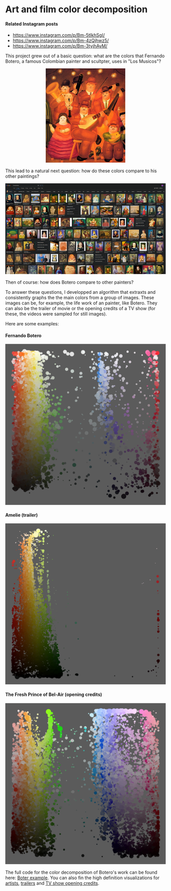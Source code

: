 # Art and film color decomposition

#### Related Instagram posts
* https://www.instagram.com/p/Bm-5tIkhSgI/
* https://www.instagram.com/p/Bm-4zQjhwz5/
* https://www.instagram.com/p/Bm-3tyjhAyM/

This project grew out of a basic question: what are the colors that Fernando Botero, a famous Colombian painter and scultpter, uses in "Los Musicos"?
<p align="center">
  <img src="readme_images/botero_the_musicians.jpg" width="250"/>
</p>

This lead to a natural next question: how do these colors compare to his other paintings?
<p align="center">
  <img src="readme_images/botero_google_search.png" width="550"/>
</p>

Then of course: how does Botero compare to other painters?

To answer these questions, I developped an algorithm that extraxts and consistently graphs the the main colors from a group of images. These images can be, for example, the life work of an painter, like Botero. They can also be the trailer of movie or the opening credits of a TV show (for these, the videos were sampled for still images).

Here are some examples:

#### Fernando Botero
<p align="center">
  <img src="readme_images/botero_final-01.png" width="550"/>
</p>

#### Amelie (trailer)
<p align="center">
  <img src="readme_images/amelie_final-01.png" width="550"/>
</p>

#### The Fresh Prince of Bel-Air (opening credits)
<p align="center">
  <img src="readme_images/fresh_prince_final-01.png" width="550"/>
</p>

The full code for the color decomposition of Botero's work can be found here: [Boter example](botero_example). You can also fin the high definition visualizations for [artists](gallery/artists), [trailers](gallery/trailers) and [TV show opening credits](gallery/tv_show_openings).
